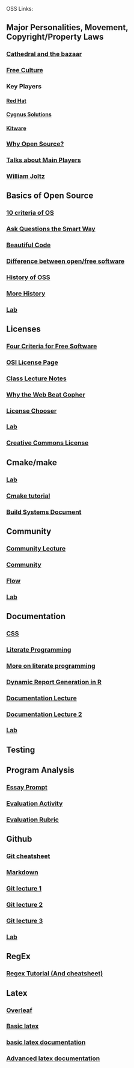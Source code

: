 OSS Links:

## Major Personalities, Movement, Copyright/Property Laws
### [Cathedral and the bazaar](http://www.unterstein.net/su/docs/CathBaz.pdf)
### [Free Culture](https://github.com/rcos/CSCI-4470-OpenSource/blob/master/Resources/freeculture.pdf)
### Key Players
#### [Red Hat](https://www.redhat.com/en/our-code-is-open?sc_cid=7013a000002gZKVAA2&gclid=CjwKCAiAp4KCBhB6EiwAxRxbpG_VHQun8Veild3Fe_tHMH-N1dFtWob7-nq5NiF8EJFpZ8s79zFbdhoCv4QQAvD_BwE&gclsrc=aw.ds)
#### [Cygnus Solutions](https://en.wikipedia.org/wiki/Cygnus_Solutions)
#### [Kitware](https://www.kitware.com/)
### [Why Open Source?](https://www.youtube.com/watch?v=XLdeexi_mhs&list=PLaSjU4jLnEwgiZAjMr_Cp71kK_5nUykGo&index=2&ab_channel=WesTurner)
### [Talks about Main Players](https://www.youtube.com/watch?v=kOzu34069ew&list=PLaSjU4jLnEwgiZAjMr_Cp71kK_5nUykGo&index=3&ab_channel=WesTurner)
### [William Joltz](https://en.wikipedia.org/wiki/William_Jolitz)

## Basics of Open Source
### [10 criteria of OS](http://opensource.org/osd)
### [Ask Questions the Smart Way](http://www.catb.org/esr/faqs/smart-questions.html)
### [Beautiful Code](https://docs.google.com/viewer?a=v&pid=sites&srcid=ZGVmYXVsdGRvbWFpbnxpb3ZhbmFsZXh8Z3g6MjVjYWFmNjAwYTA0MmMxZA)
### [Difference between open/free software](https://askubuntu.com/questions/78958/is-there-a-difference-between-free-software-and-open-source-software)
### [History of OSS](http://eu.conecta.it/paper.pdf)
### [More History](https://opencommons.uconn.edu/cgi/viewcontent.cgi?article=1009&context=libr_pubs)
### [Lab](https://github.com/rcos/CSCI-4470-OpenSource/blob/master/Modules/01.Introduction/Lab-Introduction.md)

## Licenses
### [Four Criteria for Free Software](https://www.gnu.org/philosophy/free-sw.html)
### [OSI License Page](https://opensource.org/licenses)
### [Class Lecture Notes](https://github.com/rcos/CSCI-4470-OpenSource/blob/master/Modules/04.Licensing/Licensing-S2021-RPI-PatrickMasson.pdf)
### [Why the Web Beat Gopher](https://ils.unc.edu/callee/gopherpaper.htm#explain)
### [License Chooser](https://github.blog/2013-07-15-choosing-an-open-source-license/)
### [Lab](https://github.com/rcos/CSCI-4470-OpenSource/blob/master/Modules/04.Licensing/Lab-Licensing.md)
### [Creative Commons License](https://creativecommons.org/licenses/by/4.0/)

## Cmake/make
### [Lab](https://github.com/rcos/CSCI-4470-OpenSource/blob/master/Modules/05.BuildSystems/Lab-BuildSystems.md)
### [Cmake tutorial](https://cmake.org/cmake/help/latest/guide/tutorial/index.html)
### [Build Systems Document](https://github.com/rcos/CSCI-4470-OpenSource/blob/master/Modules/05.BuildSystems/BuildSystems.pdf)


## Community
### [Community Lecture](https://www.youtube.com/watch?v=VIjwsEQG4VQ&list=PLaSjU4jLnEwgiZAjMr_Cp71kK_5nUykGo&index=10&ab_channel=WesTurner)
### [Community](http://oss-watch.ac.uk/resources/buildingcommunities)
### [Flow](https://en.wikipedia.org/wiki/Flow_(psychology))
### [Lab](https://github.com/rcos/CSCI-4470-OpenSource/blob/master/Modules/03.DocumentationAndCommunity/Lab-DocumentationAndCommunity.md)


## Documentation
### [CSS](http://www.w3schools.com/css/)
### [Literate Programming](https://en.wikipedia.org/wiki/Literate_programming)
### [More on literate programming](https://programminghistorian.org/en/lessons/jupyter-notebooks)
### [Dynamic Report Generation in R](https://en.wikipedia.org/wiki/Knitr)
### [Documentation Lecture](youtube.com/watch?v=C8LEXTKIGNI&list=PLaSjU4jLnEwgiZAjMr_Cp71kK_5nUykGo&index=8&ab_channel=WesTurner)
### [Documentation Lecture 2](https://www.youtube.com/watch?v=F5fcKGzMHSo&list=PLaSjU4jLnEwgiZAjMr_Cp71kK_5nUykGo&index=9&ab_channel=WesTurner)
### [Lab](https://github.com/rcos/CSCI-4470-OpenSource/blob/master/Modules/03.DocumentationAndCommunity/Lab-DocumentationAndCommunity.md)

## Testing


## Program Analysis
### [Essay Prompt](https://github.com/rcos/CSCI-4470-OpenSource/tree/master/Assignments/Analysis%20Homework)
### [Evaluation Activity](http://foss2serve.org/index.php/Project_Evaluation_(Activity))
### [Evaluation Rubric](http://foss2serve.org/index.php/Project_Evaluation_Rubric_(Activity))

## Github
### [Git cheatsheet](https://training.github.com/downloads/github-git-cheat-sheet.pdf)
### [Markdown](https://github.com/adam-p/markdown-here/wiki/Markdown-Cheatsheet)
### [Git lecture 1](https://www.youtube.com/watch?v=NiT8sOVXGl4&list=PLaSjU4jLnEwgiZAjMr_Cp71kK_5nUykGo&index=6&ab_channel=WesTurner)
### [Git lecture 2](https://www.youtube.com/watch?v=ldMqiBrPyEE&list=PLaSjU4jLnEwgiZAjMr_Cp71kK_5nUykGo&index=5&ab_channel=WesTurner)
### [Git lecture 3](https://www.youtube.com/watch?v=9cMmiuVgito&list=PLaSjU4jLnEwgiZAjMr_Cp71kK_5nUykGo&index=7&ab_channel=WesTurner)
### [Lab](https://github.com/rcos/CSCI-4470-OpenSource/blob/master/Modules/02.Git/Lab-Git.md)


## RegEx
### [Regex Tutorial (And cheatsheet)](https://regexone.com/)

## Latex

### [Overleaf](https://www.overleaf.com)
### [Basic latex](http://artofproblemsolving.com/wiki/index.php/LaTeX:Basics)
### [basic latex documentation](https://oeis.org/wiki/List_of_LaTeX_mathematical_symbols)
### [Advanced latex documentation](https://en.wikipedia.org/wiki/List_of_mathematical_symbols_by_subject)

